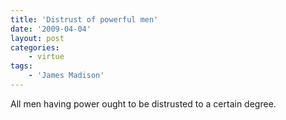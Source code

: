 ```yaml
---
title: 'Distrust of powerful men'
date: '2009-04-04'
layout: post
categories:
    - virtue
tags:
    - 'James Madison'
---
```


All men having power ought to be distrusted to a certain degree.
